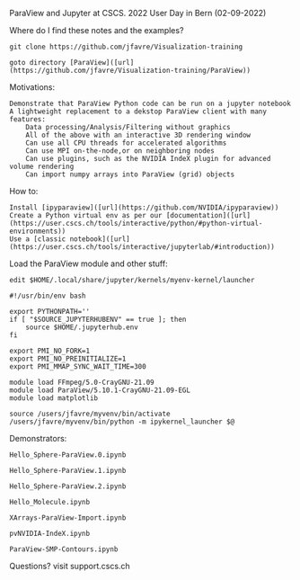 ParaView and Jupyter at CSCS. 2022 User Day in Bern (02-09-2022)

Where do I find these notes and the examples?

    git clone https://github.com/jfavre/Visualization-training

    goto directory [ParaView]([url](https://github.com/jfavre/Visualization-training/ParaView))
    
Motivations:

    Demonstrate that ParaView Python code can be run on a jupyter notebook
    A lightweight replacement to a dekstop ParaView client with many features:
        Data processing/Analysis/Filtering without graphics
        All of the above with an interactive 3D rendering window
        Can use all CPU threads for accelerated algorithms
        Can use MPI on-the-node,or on neighboring nodes
        Can use plugins, such as the NVIDIA IndeX plugin for advanced volume rendering
        Can import numpy arrays into ParaView (grid) objects

How to:

    Install [ipyparaview]([url](https://github.com/NVIDIA/ipyparaview)) 
    Create a Python virtual env as per our [documentation]([url](https://user.cscs.ch/tools/interactive/python/#python-virtual-environments))
    Use a [classic notebook]([url](https://user.cscs.ch/tools/interactive/jupyterlab/#introduction))

Load the ParaView module and other stuff:

    edit $HOME/.local/share/jupyter/kernels/myenv-kernel/launcher

```
#!/usr/bin/env bash

export PYTHONPATH=''
if [ "$SOURCE_JUPYTERHUBENV" == true ]; then
    source $HOME/.jupyterhub.env
fi

export PMI_NO_FORK=1
export PMI_NO_PREINITIALIZE=1
export PMI_MMAP_SYNC_WAIT_TIME=300

module load FFmpeg/5.0-CrayGNU-21.09
module load ParaView/5.10.1-CrayGNU-21.09-EGL
module load matplotlib

source /users/jfavre/myvenv/bin/activate
/users/jfavre/myvenv/bin/python -m ipykernel_launcher $@
```
Demonstrators:

    Hello_Sphere-ParaView.0.ipynb

    Hello_Sphere-ParaView.1.ipynb

    Hello_Sphere-ParaView.2.ipynb

    Hello_Molecule.ipynb

    XArrays-ParaView-Import.ipynb

    pvNVIDIA-IndeX.ipynb

    ParaView-SMP-Contours.ipynb

Questions? visit support.cscs.ch

